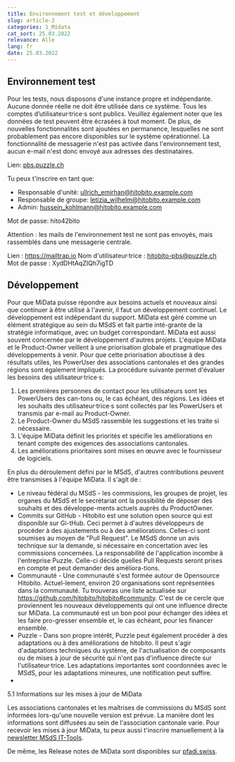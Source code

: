 ```yaml
---
title: Environnement test et développement
slug: article-3
categories: 1_Midata
cat_sort: 25.03.2022
relevance: Alle
lang: fr
date: 25.03.2022
---
```


## Environnement test

Pour les tests, nous disposons d'une instance propre et indépendante. Aucune donnée réelle ne doit être utilisée dans ce système. Tous les comptes d’utilisateur·trice·s sont publics. Veuillez également noter que les données de test peuvent être écrasées à tout moment. De plus, de nouvelles fonctionnalités sont ajoutées en permanence, lesquelles ne sont probablement pas encore disponibles sur le système opérationnel. La fonctionnalité de messagerie n'est pas activée dans l'environnement test, aucun e-mail n'est donc envoyé aux adresses des destinataires.

Lien: [pbs.puzzle.ch](https://pbs.puzzle.ch/)

Tu peux t'inscrire en tant que:

* Responsable d'unité: ullrich_emirhan@hitobito.example.com
* Responsable de groupe: letizia_wilhelm@hitobito.example.com
* Admin: hussein_kohlmann@hitobito.example.com

Mot de passe: hito42bito

Attention : les mails de l'environnement test ne sont pas envoyés, mais rassemblés dans une messagerie centrale.

Lien : https://mailtrap.io 
Nom d'utilisateur·trice : hitobito-pbs@puzzle.ch
Mot de passe : XydDHtAqZIQh7igTD
 
## Développement

Pour que MiData puisse répondre aux besoins actuels et nouveaux ainsi que continuer à être utilisé à l'avenir, il faut un développement continuel. Le développement est indépendant du support. MiData est géré comme un élément stratégique au sein du MSdS et fait partie inté-grante de la stratégie informatique, avec un budget correspondant.
MiData est aussi souvent concernée par le développement d'autres projets. L'équipe MiData et le Product-Owner veillent à une priorisation globale et pragmatique des développements à venir.
Pour que cette priorisation aboutisse à des résultats utiles, les PowerUser des associations cantonales et des grandes régions sont également impliqués. La procédure suivante permet d'évaluer les besoins des utilisateur·trice·s:

1.	Les premières personnes de contact pour les utilisateurs sont les PowerUsers des can-tons ou, le cas échéant, des régions. Les idées et les souhaits des utilisateur·trice·s sont collectés par les PowerUsers et transmis par e-mail au Product-Owner.
2.	Le Product-Owner du MSdS rassemble les suggestions et les traite si nécessaire. 
3.	L'équipe MiData définit les priorités et spécifie les améliorations en tenant compte des exigences des associations cantonales.
4.	Les améliorations prioritaires sont mises en œuvre avec le fournisseur de logiciels.

En plus du déroulement défini par le MSdS, d'autres contributions peuvent être transmises à l'équipe MiData. Il s'agit de :

* Le niveau fédéral du MSdS - les commissions, les groupes de projet, les organes du MSdS et le secrétariat ont la possibilité de déposer des souhaits et des développe-ments actuels auprès du ProductOwner.
* Commits sur GitHub - Hitobito est une solution open source qui est disponible sur Gi-tHub. Ceci permet à d'autres développeurs de procéder à des ajustements ou à des améliorations. Celles-ci sont soumises au moyen de "Pull Request". Le MSdS donne un avis technique sur la demande, si nécessaire en concertation avec les commissions concernées. La responsabilité de l'application incombe à l'entreprise Puzzle. Celle-ci décide quelles Pull Requests seront prises en compte et peut demander des améliora-tions.
*	Communauté - Une communauté s'est formée autour de Opensource Hitobito. Actuel-lement, environ 20 organisations sont représentées dans la communauté. Tu trouveras une liste actualisée sur https://github.com/hitobito/hitobito#community.   C'est de ce cercle que proviennent les nouveaux développements qui ont une influence directe sur MiData. La communauté est un bon pool pour échanger des idées et les faire pro-gresser ensemble et, le cas échéant, pour les financer ensemble.
*	Puzzle - Dans son propre intérêt, Puzzle peut également procéder à des adaptations ou à des améliorations de hitobito. Il peut s'agir d'adaptations techniques du système, de l'actualisation de composants ou de mises à jour de sécurité qui n'ont pas d'influence directe sur l'utilisateur·trice. Les adaptations importantes sont coordonnées avec le MSdS, pour les adaptations mineures, une notification peut suffire.
*
5.1	Informations sur les mises à jour de MiData

Les associations cantonales et les maîtrises de commissions du MSdS sont informées lors-qu'une nouvelle version est prévue. La manière dont les informations sont diffusées au sein de l'association cantonale varie. Pour recevoir les mises à jour MiData, tu peux aussi t'inscrire manuellement à la [newsletter MSdS IT-Tools](https://db.scout.ch/fr/groups/2/mailing_lists/1564).

De même, les Release notes de MiData sont disponibles sur [pfadi.swiss](https://pfadi.swiss/fr/apps/midata/#Release).
